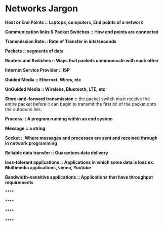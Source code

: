 # Networks Jargon

**Host or End Points :: Laptops, computers, End points of a network**

**Communication links & Packet Switches :: How end points are connected**

**Transmission Rate :: Rate of Transfer in bits/seconds**

**Packets :: segments of data**

**Routers and Switches :: Ways that packets communicate with each other**

**Internet Service Provider :: ISP**

**Guided Media :: Ethernet, Wires, etc**

**UnGuided Media :: Wireless, Bluetooth, LTE, etc**

**Store-and-forward transmission ::**  the packet switch must receive the entire packet before it can begin to transmit the first bit of the packet onto the outbound link.

**Process :: A program running within an end system**

**Message :: a string**

**Socket :: Where messages and processes are sent and received through in network programming**

**Reliable data transfer :: Guarantees data delivery**

**loss-tolerant applications :: Applications in which some data is loss ex. Multimedia applications, vimeo, Youtube**

**Bandwidth-sensitive applications :: Applications that have throughput requirements**

\*\*\*\*

\*\*\*\*

\*\*\*\*

\*\*\*\*

